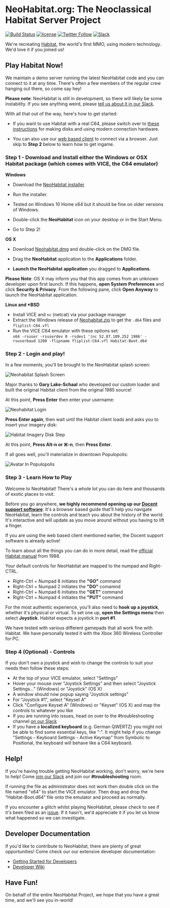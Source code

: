 NeoHabitat.org: The Neoclassical Habitat Server Project
=======================================================

[![Build Status](https://travis-ci.org/frandallfarmer/neohabitat.svg?branch=master)](https://travis-ci.org/frandallfarmer/neohabitat)
[![license](https://img.shields.io/github/license/mashape/apistatus.svg)](https://github.com/frandallfarmer/neohabitat/blob/master/LICENSE)
[![Twitter Follow](https://img.shields.io/twitter/follow/NeoHabitatProj.svg?style=social&label=Follow)](https://twitter.com/NeoHabitatProj)
[![Slack](http://slack.neohabitat.org/badge.svg)](http://slack.neohabitat.org/)

We're recreating [Habitat](https://en.wikipedia.org/wiki/Habitat_(video_game)), the world's first MMO, using modern technology.  We'd love it if you joined us!

Play Habitat Now!
-----------------

We maintain a demo server running the latest NeoHabitat code and you can connect to it at any time. There's often a few members of the regular crew hanging out there, so come say hey!

**Please note**: NeoHabitat is still in development, so there will likely be some instability. If you see anything weird, please [tell us about it in our Slack](http://slack.neohabitat.org/).

With all that out of the way, here's how to get started:

- If you want to use Habitat with a real C64, please switch over to [these instructions](https://github.com/frandallfarmer/neohabitat/blob/master/README-RealC64.md) for making disks and using modern connection hardware.

- You can also use our [web based client](http://v.ht/habitat) to connect via a browser. Just skip to **Step 2** below to learn how to get ingame.

### Step 1 - Download and Install either the Windows or OSX Habitat package (which comes with VICE, the C64 emulator)

**Windows**

- Download the [NeoHabitat installer](https://github.com/StuBlad/neohabitat-installer/releases/download/1.0/NeoHabitatInstaller.exe)

- Run the installer.
 - Tested on Windows 10 Home x64 but it should be fine on older versions of Windows.

- Double-click the **NeoHabitat** icon on your desktop or in the Start Menu.

- Go to Step 2!

**OS X**

- Download [Neohabitat.dmg](https://github.com/frandallfarmer/neohabitat-doc/blob/master/installers/Neohabitat.dmg?raw=true) and double-click on the DMG file.

- Drag the **NeoHabitat** application to the **Applications** folder.

- **Launch the NeoHabitat application** you dragged to **Applications**.

**Please Note**: OS X may inform you that this app comes from an unknown developer upon first launch. If this happens, **open System Preferences** and click **Security & Privacy**. From the following pane, click **Open Anyway** to launch the NeoHabitat application.

**Linux and \*BSD**

- Install VICE and `nc` (netcat) via your package manager
- Extract the Windows release of [Neohabitat.zip](https://github.com/frandallfarmer/neohabitat-doc/blob/master/installers/Neohabitat.zip?raw=true) to get the `.d64` files and `fliplist-C64.vfl`
- Run the VICE C64 emulator with these options set:  
  `x64 -rsuser -rsuserdev 0 -rsdev1 '|nc 52.87.109.252 1986' -rsuserbaud 1200 -flipname fliplist-C64.vfl Habitat-Boot.d64`

### Step 2 - Login and play!

In a few moments, you'll be brought to the NeoHabitat splash screen:

![Neohabitat Splash Screen](https://raw.githubusercontent.com/frandallfarmer/neohabitat-doc/master/docs/images/neohabitat_splash.png)

Major thanks to **Gary Lake-Schaal** who developed our custom loader and built the original Habitat client from the original 1985 source!

At this point, **Press Enter** then enter your username:

![Neohabitat Login](https://raw.githubusercontent.com/frandallfarmer/neohabitat-doc/master/docs/images/launcher_login.png)

**Press Enter again**, then wait until the Habitat client loads and asks you to insert your imagery disk:

![Habitat Imagery Disk Step](https://raw.githubusercontent.com/frandallfarmer/neohabitat-doc/master/docs/images/habitat_imagery.png)

At this point, **Press Alt-n or ⌘-n**, then **Press Enter**.

If all goes well, you'll materialize in downtown Populopolis:

![Avatar In Populopolis](https://raw.githubusercontent.com/frandallfarmer/neohabitat-doc/master/docs/images/neohabitat_downtown.png)

### Step 3 - Learn How to Play

Welcome to NeoHabitat! There's a whole lot you can do here and thousands of exotic places to visit.

Before you go anywhere, **we highly recommend opening up our [Docent support software](http://v.ht/habitat)**. It's a browser based guide that'll help you navigate NeoHabitat, learn the controls and teach you about the history of the world. It's interactive and will update as you move around without you having to lift a finger.

If you are using the web based client mentioned earlier, the Docent support software is already active!

To learn about all the things you can do in more detail, read the [official Habitat manual](https://frandallfarmer.github.io/neohabitat-doc/docs/Avatar%20Handbook.html) from 1988.

Your default controls for NeoHabitat are mapped to the numpad and Right-CTRL.

* Right-Ctrl + Numpad 8 initiates the **"GO"** command
* Right-Ctrl + Numpad 2 initiates the **"DO"** comamnd
* Right-Ctrl + Numpad 6 initiates the **"GET"** command
* Right-Ctrl + Numpad 4 initiates the **"PUT"** command

For the most authentic experience, you'll also need to **hook up a joystick**, whether it's physical or virtual. To set one up, **open the Settings menu** then select **Joystick**. Habitat expects a joystick in **port #1**.

We have tested with various different gamepads that all work fine with Habitat. We have personally tested it with the Xbox 360 Wireless Controller for PC.

### Step 4 (Optional) - Controls

If you don't own a joystick and wish to change the controls to suit your needs then follow these steps:

- At the top of your VICE emulator, select "Settings"
- Hover your mouse over "Joystick Settings" and then select "Joystick Settings..." (Windows) or "Joystick" (OS X)
- A window should now popup saying "Joystick settings"
- For "Joystick #1", select "Keyset A"
- Click "Configure Keyset A" (Windows) or "Keyset" (OS X) and map the controls to whatever you like
- If you are running into issues, head on over to the #troubleshooting channel [on our Slack](http://slack.neohabitat.org)
- If you have a **localized keyboard** (e.g. German QWERTZ) you might not be able to find some essential keys, like ":". It might help if you change "Settings - Keyboard Settings - Active Keymap" from Symbolic to Positional, the keyboard will behave like a C64 keyboard. 

Help!
-----

If you're having trouble getting NeoHabitat working, don't worry, we're here to help! Come [join our Slack](http://slack.neohabitat.org) and join our **#troubleshooting** room.

If running the file as administrator does not work then double click on the file named "x64" to start the VICE emulator. Then drag and drop the "Habitat-Boot.d64" file onto the emulator and proceed as normally.

If you encounter a glitch whilst playing NeoHabitat, please check to see if it's been filed as an [issue](https://github.com/frandallfarmer/neohabitat/issues). If it hasn't, we'd appreciate it if you let us know what happened so we can investigate.

Developer Documentation
-----------------------

If you'd like to contribute to NeoHabitat, there are plenty of great opportunities! Come check our our extensive developer documentation:

  - [Getting Started for Developers](https://github.com/frandallfarmer/neohabitat-doc/blob/master/docs/getting_started.md)
  - [Developer Wiki](https://github.com/frandallfarmer/neohabitat/wiki/Developers-Documentation)

Have Fun!
---------

On behalf of the entire NeoHabitat Project, we hope that you have a great time, and we'll see you in-world!